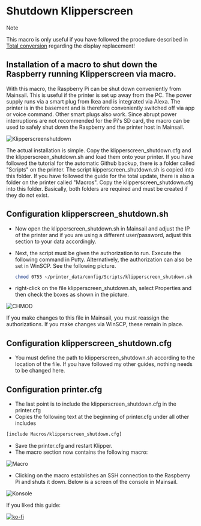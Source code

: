 # **Shutdown Klipperscreen**
> [!NOTE]
> This macro is only useful if you have followed the procedure described in [Total conversion](Klipper-Update/update+upgrade.md) regarding the display replacement! 
## **Installation of a macro to shut down the Raspberry running Klipperscreen via macro.**

With this macro, the Raspberry Pi can be shut down conveniently from Mainsail. This is useful if the printer is set up away from the PC.
The power supply runs via a smart plug from Ikea and is integrated via Alexa. The printer is in the basement and is therefore conveniently switched off via app or voice command. Other smart plugs also work.
Since abrupt power interruptions are not recommended for the Pi's SD card, the macro can be used to safely shut down the Raspberry and the printer host in Mainsail.

![Klipperscreenshutdown](/../main/images/klippershutdown1.png)

The actual installation is simple. Copy the klipperscreen_shutdown.cfg and the klipperscreen_shutdown.sh and load them onto your printer.
If you have followed the tutorial for the automatic Github backup, there is a folder called "Scripts" on the printer. The script kipperscreen_shutdown.sh is copied into this folder.
If you have followed the guide for the total update, there is also a folder on the printer called "Macros". Copy the klipperscreen_shutdown.cfg into this folder. Basically, both folders are required and must be created if they do not exist.

## **Configuration klipperscreen_shutdown.sh**
+ Now open the klipperscreen_shutdown.sh in Mainsail and adjust the IP of the printer and if you are using a different user/password, adjust this section to your data accordingly.
+ Next, the script must be given the authorization to run. Execute the following command in Putty. Alternatively, the authorization can also be set in WinSCP. See the following picture.
  
  ```bash
  chmod 0755 ~/printer_data/config/Scripts/klipperscreen_shutdown.sh
  ```
+ right-click on the file klipperscreen_shutdown.sh, select Properties and then check the boxes as shown in the picture.

![CHMOD](/../main/images/chmod1.png) 

If you make changes to this file in Mainsail, you must reassign the authorizations. If you make changes via WinSCP, these remain in place.

## **Configuration klipperscreen_shutdown.cfg**
+ You must define the path to klipperscreen_shutdown.sh according to the location of the file. If you have followed my other guides, nothing needs to be changed here.

## **Configuration printer.cfg**
+ The last point is to include the klipperscreen_shutdown.cfg in the printer.cfg
+ Copies the following text at the beginning of printer.cfg under all other includes

```bash
[include Macros/klipperscreen_shutdown.cfg]
```
+ Save the printer.cfg and restart Klipper.
+ The macro section now contains the following macro:

![Macro](/../main/images/klippershutdown2.png) 

+ Clicking on the macro establishes an SSH connection to the Raspberry Pi and shuts it down. Below is a screen of the console in Mainsail.

![Konsole](/../main/images/klippershutdown3.png) 

If you liked this guide:

[![ko-fi](https://ko-fi.com/img/githubbutton_sm.svg)](https://ko-fi.com/G2G7VMD0W)


